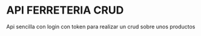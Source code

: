 <h1>API FERRETERIA CRUD</h1>
<p>Api sencilla con login con token para realizar un crud sobre unos productos</p>
